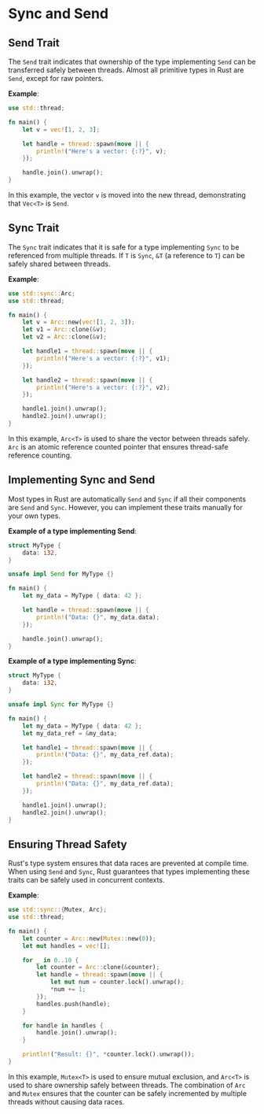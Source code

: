 # Sync and Send

## Send Trait

The `Send` trait indicates that ownership of the type implementing `Send` can be transferred safely between threads. Almost all primitive types in Rust are `Send`, except for raw pointers.

**Example**:

```rust
use std::thread;

fn main() {
    let v = vec![1, 2, 3];

    let handle = thread::spawn(move || {
        println!("Here's a vector: {:?}", v);
    });

    handle.join().unwrap();
}
```

In this example, the vector `v` is moved into the new thread, demonstrating that `Vec<T>` is `Send`.

## Sync Trait

The `Sync` trait indicates that it is safe for a type implementing `Sync` to be referenced from multiple threads. If `T` is `Sync`, `&T` (a reference to `T`) can be safely shared between threads.

**Example**:

```rust
use std::sync::Arc;
use std::thread;

fn main() {
    let v = Arc::new(vec![1, 2, 3]);
    let v1 = Arc::clone(&v);
    let v2 = Arc::clone(&v);

    let handle1 = thread::spawn(move || {
        println!("Here's a vector: {:?}", v1);
    });

    let handle2 = thread::spawn(move || {
        println!("Here's a vector: {:?}", v2);
    });

    handle1.join().unwrap();
    handle2.join().unwrap();
}
```

In this example, `Arc<T>` is used to share the vector between threads safely. `Arc` is an atomic reference counted pointer that ensures thread-safe reference counting.

## Implementing Sync and Send

Most types in Rust are automatically `Send` and `Sync` if all their components are `Send` and `Sync`. However, you can implement these traits manually for your own types.

**Example of a type implementing Send**:

```rust
struct MyType {
    data: i32,
}

unsafe impl Send for MyType {}

fn main() {
    let my_data = MyType { data: 42 };

    let handle = thread::spawn(move || {
        println!("Data: {}", my_data.data);
    });

    handle.join().unwrap();
}
```

**Example of a type implementing Sync**:

```rust
struct MyType {
    data: i32,
}

unsafe impl Sync for MyType {}

fn main() {
    let my_data = MyType { data: 42 };
    let my_data_ref = &my_data;

    let handle1 = thread::spawn(move || {
        println!("Data: {}", my_data_ref.data);
    });

    let handle2 = thread::spawn(move || {
        println!("Data: {}", my_data_ref.data);
    });

    handle1.join().unwrap();
    handle2.join().unwrap();
}
```

## Ensuring Thread Safety

Rust's type system ensures that data races are prevented at compile time. When using `Send` and `Sync`, Rust guarantees that types implementing these traits can be safely used in concurrent contexts.

**Example**:

```rust
use std::sync::{Mutex, Arc};
use std::thread;

fn main() {
    let counter = Arc::new(Mutex::new(0));
    let mut handles = vec![];

    for _ in 0..10 {
        let counter = Arc::clone(&counter);
        let handle = thread::spawn(move || {
            let mut num = counter.lock().unwrap();
            *num += 1;
        });
        handles.push(handle);
    }

    for handle in handles {
        handle.join().unwrap();
    }

    println!("Result: {}", *counter.lock().unwrap());
}
```

In this example, `Mutex<T>` is used to ensure mutual exclusion, and `Arc<T>` is used to share ownership safely between threads. The combination of `Arc` and `Mutex` ensures that the counter can be safely incremented by multiple threads without causing data races.
